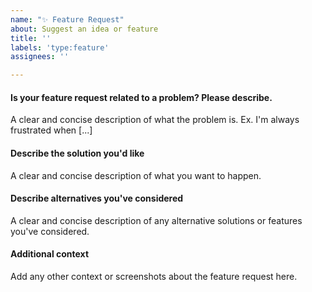 ```yaml
---
name: "✨ Feature Request"
about: Suggest an idea or feature
title: ''
labels: 'type:feature'
assignees: ''

---
```


<!-- Click "Preview" for a more readable version --

Please read and follow the instructions before submitting an issue:

- Read all our documentation, especially the [README](https://github.com/axios/axios/blob/master/README.md). It may contain information that helps you solve your issue.
- Ensure your issue isn't already [reported](https://github.com/axios/axios/issues?utf8=%E2%9C%93&q=is%3Aissue).
- If you aren't sure that the issue is caused by Axios or you just need help, please use [Stack Overflow](https://stackoverflow.com/questions/tagged/axios) or [our chat](https://gitter.im/mzabriskie/axios).
- If you're reporting a bug, ensure it isn't already fixed in the latest Axios version.
- Don't remove any title of the issue template, or it will be treated as invalid by the bot.

⚠️👆 Feel free to these instructions before submitting the issue 👆⚠️
-->

#### Is your feature request related to a problem? Please describe.
A clear and concise description of what the problem is. Ex. I'm always frustrated when [...]

#### Describe the solution you'd like
A clear and concise description of what you want to happen.

#### Describe alternatives you've considered
A clear and concise description of any alternative solutions or features you've considered.

#### Additional context
Add any other context or screenshots about the feature request here.
